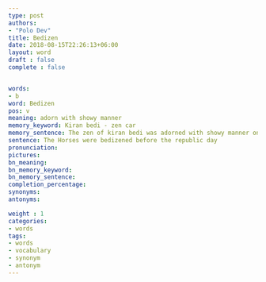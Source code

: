 ```yaml
---
type: post
authors:
- "Polo Dev"
title: Bedizen
date: 2018-08-15T22:26:13+06:00
layout: word
draft : false
complete : false


words:
- b
word: Bedizen
pos: v
meaning: adorn with showy manner
memory_keyword: Kiran bedi - zen car
memory_sentence: The zen of kiran bedi was adorned with showy manner on the republic day
sentence: The Horses were bedizened before the republic day
pronunciation:
pictures:
bn_meaning: 
bn_memory_keyword: 
bn_memory_sentence:
completion_percentage:
synonyms:
antonyms:

weight : 1
categories:
- words
tags:
- words
- vocabulary
- synonym
- antonym
---
```

